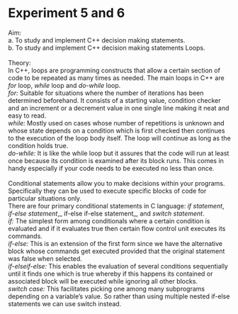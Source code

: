 # Experiment 5 and 6
Aim:<br>
a. To study and implement C++ decision making statements. <br>
b. To study and implement C++ decision making statements Loops. <br>
<br>
Theory: <br>
In C++, loops are programming constructs that allow a certain section of code to be repeated as many times as needed. 
The main loops in C++ are *for* loop, *while* loop and *do-while* loop. <br>
_for:_ Suitable for situations where the number of iterations has been determined beforehand. It consists of a starting value, condition checker and an increment or a decrement value in one single line making it neat and easy to read. <br>
_while:_ Mostly used on cases whose number of repetitions is unknown and whose state depends on a condition which is first checked then continues to the execution of the loop body itself. The loop will continue as long as the condition holds true. <br>
_do-while:_ It is like the while loop but it assures  that the code will  run at least once because its condition is examined after its block runs. This comes in handy especially if your code needs to be executed no less than once. <br>
<br>
Conditional statements allow you to make decisions within your programs. Specifically they can be used to execute specific blocks of code for particular situations only. <br>
There are four primary conditional statements in C language: _if statement_, _if-else statement_,_ if-else if-else statement_, and _switch statement_. <br> 
_if:_ The simplest form among conditionals where a certain condition is evaluated and if it evaluates true then certain flow control unit executes its commands. <br>
_if-else:_ This is an extension of the first form since we have the alternative block whose commands get executed provided that the original statement was false when selected. <br>
_if-elseif-else:_ This enables the evaluation of several conditions sequentially until it finds one which is true whereby if this happens its contained or associated block will be executed while ignoring all other blocks. <br>
_switch case:_ This facilitates picking one among many subprograms depending on a variable’s value. So rather than using multiple nested if-else statements we can use switch instead.<br>
<br>
